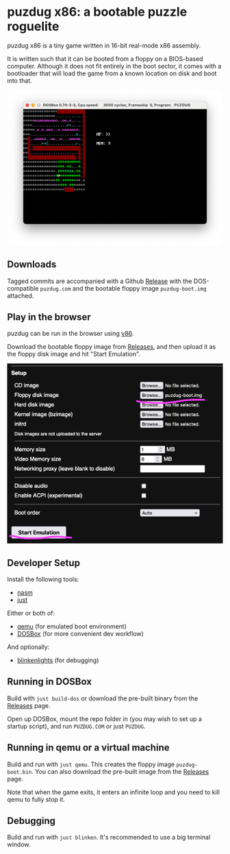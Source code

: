 # puzdug x86: a bootable puzzle roguelite

puzdug x86 is a tiny game written in 16-bit real-mode x86 assembly.

It is written such that it can be booted from a floppy on a BIOS-based computer.
Although it does not fit entirely in the boot sector, it comes with a bootloader that will load the game from a known location on disk and boot into that.

![game screenshot](game-screenshot.png)

## Downloads

Tagged commits are accompanied with a Github [Release](https://github.com/metavee/boot-puzzle-dungeon/releases) with the DOS-compatible `puzdug.com` and the bootable floppy image `puzdug-boot.img` attached.

## Play in the browser

puzdug can be run in the browser using [v86](https://copy.sh/v86/).

Download the bootable floppy image from [Releases](https://github.com/metavee/boot-puzzle-dungeon/releases), and then upload it as the floppy disk image and hit "Start Emulation".

![screenshot of v86 settings](v86-setup.png)

## Developer Setup

Install the following tools:

- [nasm](https://www.nasm.us/)
- [just](https://just.systems/)

Either or both of:

- [qemu](https://www.qemu.org/) (for emulated boot environment)
- [DOSBox](https://www.dosbox.com/) (for more convenient dev workflow)

And optionally:

- [blinkenlights](https://justine.lol/blinkenlights/) (for debugging)

## Running in DOSBox

Build with `just build-dos` or download the pre-built binary from the [Releases](https://github.com/metavee/boot-puzzle-dungeon/releases) page.

Open up DOSBox, mount the repo folder in (you may wish to set up a startup script), and run `PUZDUG.COM` or just `PUZDUG`.

## Running in qemu or a virtual machine

Build and run with `just qemu`. This creates the floppy image `puzdug-boot.bin`. You can also download the pre-built image from the [Releases](https://github.com/metavee/boot-puzzle-dungeon/releases) page.

Note that when the game exits, it enters an infinite loop and you need to kill qemu to fully stop it.

## Debugging

Build and run with `just blinken`. It's recommended to use a big terminal window.
